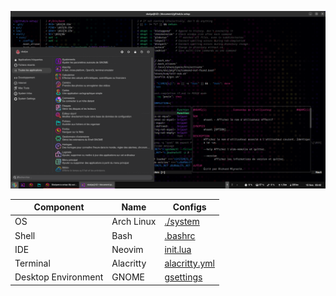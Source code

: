 ![](preview.png)

| Component | Name | Configs |
|-|-|-|
| OS | Arch Linux | [./system](./system) |
| Shell | Bash | [.bashrc](./shell/rsrc/.bashrc) |
| IDE | Neovim | [init.lua](./ide/rsrc/.config/nvim/init.lua) |
| Terminal | Alacritty | [alacritty.yml](./gui/rsrc/.config/alacritty/alacritty.yml) |
| Desktop Environment | GNOME | [gsettings](./gui/script/gsetting) |
